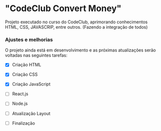 # "CodeClub Convert Money"
<p>Projeto executado no curso do CodeClub, aprimorando conhecimentos HTML, CSS, JAVASCRIP, entre outros. (Fazendo a integração de todos)

### Ajustes e melhorias

O projeto ainda está em desenvolvimento e as próximas atualizações serão voltadas nas seguintes tarefas:

- [x] Criação HTML
- [x] Criação CSS
- [x] Criação JavaScript
- [ ] React.js
- [ ] Node.js
- [ ] Atualização Layout
- [ ] Finalização

